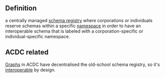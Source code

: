 ## Definition

a centrally managed [schema registry](schema-registry.md) where corporations or individuals reserve schemas within a specific [namespace](namespace.md) in order to have an interoperable schema that is labeled with a corporation-specific or individual-specific namespace.

## ACDC related

[Graphs](graph.md) in ACDC have decentralised the old-school schema registry, so it's [interoperable](interoperability.md) by design.
